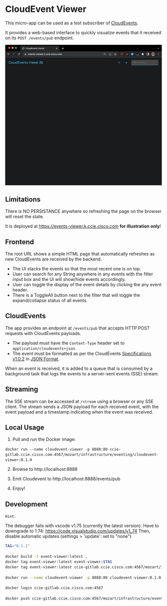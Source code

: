 # CloudEvent Viewer

This micro-app can be used as a test subscriber of [CloudEvents](https://cloudevents.io/).

It provides a web-based interface to quickly visualize events that it received on its `POST /events/pub` endpoint.

![Demo](assets/demo.gif)

## Limitations

There is NO PERSISTANCE anywhere so refreshing the page on the browser will reset the state.  

It is deployed at https://events-viewer.k.ccie.cisco.com **for illustration only**!

## Frontend

The root URL shows a simple HTML page that automatically refreshes as new CloudEvents are received by the backend.

- The UI stacks the events so that the most recent one is on top.
- User can search for any String anywhere in any events with the filter input box and the UI will show/hide events accordingly.
- User can toggle the display of the event details by clicking the any event header.
- There is a ToggleAll button next to the filter that will toggle the expand/collapse status of all events.

## CloudEvents

The app provides an endpoint at `/events/pub` that accepts HTTP POST requests with CloudEvents payloads.

- The payload must have the `Content-Type` header set to `application/cloudevents+json`.
- The event must be formatted as per the CloudEvents [Specifications v1.0.2](https://github.com/cloudevents/spec/blob/v1.0.2/cloudevents/spec.md) in [JSON Format](https://github.com/cloudevents/spec/blob/v1.0.2/cloudevents/formats/json-format.md).  

When an event is received, it is added to a queue that is consumed by a background task that logs the events to a server-sent events (SSE) stream.

## Streaming

The SSE stream can be accessed at `/stream` using a browser or any SSE client. The stream sends a JSON payload for each received event, with the event payload and a timestamp indicating when the event was received.


## Local Usage

1. Pull and run the Docker image:

`docker run --name cloudevent-viewer -p 8888:80 ccie-gitlab.ccie.cisco.com:4567/mozart/infrastructure/eventing/cloudevent-viewer:0.1.0`

2. Browse to http://localhost:8888

3. Emit Cloudevent to http://localhost:8888/events/pub

4. Enjoy!

## Development

`Hint`:

The debugger fails with vscode v1.75 (currently the latest version).
Have to downgrade to 1.74: https://code.visualstudio.com/updates/v1_74 Then, disable automatic updates (settings > 'update': set to "none")


```sh
TAG="0.1.1"

docker build -t event-viewer:latest .
docker tag event-viewer:latest event-viewer:$TAG
docker tag event-viewer:latest ccie-gitlab.ccie.cisco.com:4567/mozart/infrastructure/eventing/event-viewer:$TAG

docker run --name cloudevent-viewer -p 8888:80 cloudevent-viewer:0.1.0

docker login ccie-gitlab.ccie.cisco.com:4567

docker push ccie-gitlab.ccie.cisco.com:4567/mozart/infrastructure/eventing/cloudevent-viewer:$TAG

```
